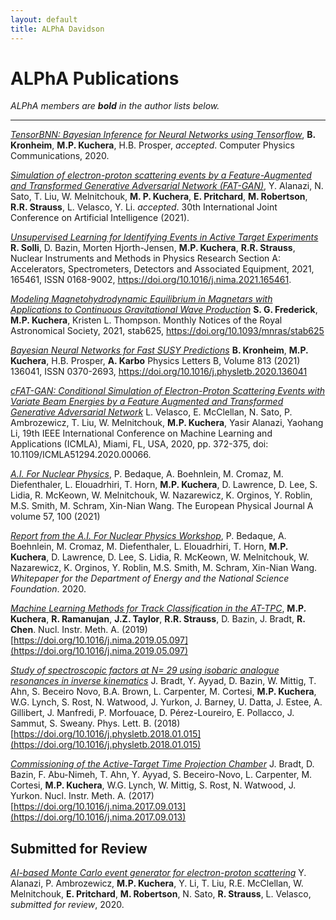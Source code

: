 ```yaml
---
layout: default
title: ALPhA Davidson
---
```


# ALPhA Publications

*ALPhA members are **bold** in the author lists below.*

---------

[*TensorBNN: Bayesian Inference for Neural Networks using Tensorflow*](https://arxiv.org/abs/2009.14393), **B. Kronheim**, **M.P. Kuchera**, H.B. Prosper, *accepted*. Computer Physics Communications, 2020.


[*Simulation of electron-proton scattering events by a Feature-Augmented and Transformed Generative Adversarial Network (FAT-GAN)*](https://arxiv.org/abs/2001.11103), Y. Alanazi, N. Sato, T. Liu, W. Melnitchouk, **M. P. Kuchera**, **E. Pritchard**, **M. Robertson**, **R.R. Strauss**, L. Velasco, Y. Li. *accepted*. 30th International Joint Conference on Artificial Intelligence (2021).


[*Unsupervised Learning for Identifying Events in Active Target Experiments*](https://arxiv.org/abs/2008.02757) **R. Solli**, D. Bazin, Morten Hjorth-Jensen, **M.P. Kuchera**, **R.R. Strauss**, Nuclear Instruments and Methods in Physics Research Section A: Accelerators, Spectrometers, Detectors and Associated Equipment, 2021, 165461, ISSN 0168-9002, https://doi.org/10.1016/j.nima.2021.165461.



[*Modeling Magnetohydrodynamic Equilibrium in Magnetars with Applications to Continuous Gravitational Wave Production*](https://academic.oup.com/mnras/article-abstract/503/2/2764/6164856) **S. G. Frederick**, **M.P. Kuchera**, Kristen L. Thompson. Monthly Notices of the Royal Astronomical Society, 2021, stab625, https://doi.org/10.1093/mnras/stab625

[*Bayesian Neural Networks for Fast SUSY Predictions*](https://doi.org/10.1016/j.physletb.2020.136041)  **B. Kronheim**, **M.P. Kuchera**, H.B. Prosper, **A. Karbo** Physics Letters B, Volume 813 (2021) 136041, ISSN 0370-2693, https://doi.org/10.1016/j.physletb.2020.136041

[*cFAT-GAN: Conditional Simulation of Electron-Proton Scattering Events with Variate Beam Energies by a Feature Augmented and Transformed Generative Adversarial Network*](https://ieeexplore.ieee.org/document/9356177) L. Velasco, E. McClellan, N. Sato, P. Ambrozewicz, T. Liu, W. Melnitchouk, **M.P. Kuchera**, Yasir Alanazi, Yaohang Li, 19th IEEE International Conference on Machine Learning and Applications (ICMLA), Miami, FL, USA, 2020, pp. 372-375, doi: 10.1109/ICMLA51294.2020.00066.


[*A.I. For Nuclear Physics*](https://link.springer.com/article/10.1140/epja/s10050-020-00290-x), P. Bedaque, A. Boehnlein, M. Cromaz, M. Diefenthaler, L. Elouadrhiri, T. Horn, **M.P. Kuchera**, D. Lawrence, D. Lee, S. Lidia, R. McKeown, W. Melnitchouk, W. Nazarewicz, K. Orginos, Y. Roblin, M.S. Smith, M. Schram, Xin-Nian Wang. The European Physical Journal A volume 57, 100 (2021)

[*Report from the A.I. For Nuclear Physics Workshop*](https://arxiv.org/abs/2006.05422), P. Bedaque, A. Boehnlein, M. Cromaz, M. Diefenthaler, L. Elouadrhiri, T. Horn, **M.P. Kuchera**, D. Lawrence, D. Lee, S. Lidia, R. McKeown, W. Melnitchouk, W. Nazarewicz, K. Orginos, Y. Roblin, M.S. Smith, M. Schram, Xin-Nian Wang. *Whitepaper for the Department of Energy and the National Science Foundation*. 2020.



[*Machine Learning Methods for Track Classification in the AT-TPC*](https://arxiv.org/abs/1810.10350), **M.P. Kuchera**, **R. Ramanujan**, **J.Z. Taylor**, **R.R. Strauss**, D. Bazin, J. Bradt, **R. Chen**. Nucl. Instr. Meth. A. (2019) [https://doi.org/10.1016/j.nima.2019.05.097](https://doi.org/10.1016/j.nima.2019.05.097)

[*Study of spectroscopic factors at N= 29 using isobaric analogue resonances in inverse kinematics*](https://www.sciencedirect.com/science/article/pii/S0370269318300236) J. Bradt, Y. Ayyad, D. Bazin, W. Mittig, T. Ahn, S. Beceiro Novo, B.A. Brown, L. Carpenter, M. Cortesi, **M.P. Kuchera**, W.G. Lynch, S. Rost, N. Watwood, J. Yurkon, J. Barney, U. Datta, J. Estee, A. Gillibert, J. Manfredi, P. Morfouace, D. Pérez-Loureiro, E. Pollacco, J. Sammut, S. Sweany. Phys. Lett. B. (2018) [https://doi.org/10.1016/j.physletb.2018.01.015](https://doi.org/10.1016/j.physletb.2018.01.015)

[*Commissioning of the Active-Target Time Projection Chamber*](https://www.sciencedirect.com/science/article/pii/S0168900217309683) J. Bradt, D. Bazin, F. Abu-Nimeh, T. Ahn, Y. Ayyad, S. Beceiro-Novo, L. Carpenter, M. Cortesi, **M.P. Kuchera**, W.G. Lynch, W. Mittig, S. Rost, N. Watwood, J. Yurkon. Nucl. Instr. Meth. A. (2017) [https://doi.org/10.1016/j.nima.2017.09.013](https://doi.org/10.1016/j.nima.2017.09.013)


## Submitted for Review



[*AI-based Monte Carlo event generator for electron-proton scattering*](https://arxiv.org/abs/2008.03151) Y. Alanazi, P. Ambrozewicz, **M.P. Kuchera**, Y. Li, T. Liu, R.E.
  McClellan, W. Melnitchouk, **E. Pritchard**, **M. Robertson**, N. Sato, **R. Strauss**,
  L. Velasco, *submitted for review*, 2020.



